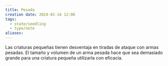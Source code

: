 ```yaml
---
title: Pesada
creation date: 2024-02-14 12:08
tags:
  - state/seedling
  - type/note
aliases:
---
```

Las criaturas pequeñas tienen desventaja en tiradas de ataque con armas pesadas. El tamaño y volumen de un arma pesada hace que sea demasiado grande para una criatura pequeña utilizarla con eficacia.
